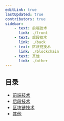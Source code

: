 ```yaml
---
editLink: true
lastUpdated: true
contributors: true
sidebar: 
    - text: 前端技术 
      link: ./front
    - text: 后段技术 
      link: ./back
    - text: 区块链技术 
      link: ./blockchain
    - text: 其他
      link: ./other
---
```

## 目录
- [前端技术](./front)
- [后段技术](./back)
- [区块链技术](./blockchain)
- [其他](./other)
